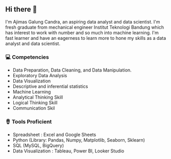 ## Hi there 👋

I'm Ajimas Galung Candra, an aspiring data analyst and data scientist. I'm fresh graduate from mechanical engineer Institut Teknologi Bandung which has interest to work with number and so much into machine learning. I'm fast learner and have an eagerness to learn more to hone my skills as a data analyst and data scientist. 

### :computer: Competencies
  - Data Preparation, Data Cleaning, and Data Manipulation.
  - Exploratory Data Analysis
  - Data Visualization
  - Descriptive and inferential statistics
  - Machine Learning
  - Analytical Thinking Skill
  - Logical Thinking Skill
  - Communication Skil
 
 ### :long_drum: Tools Proficient
  - Spreadsheet : Excel and Google Sheets
  - Python (Library: Pandas, Numpy, Matplotlib, Seaborn, Sklearn)
  - SQL (MySQL, BigQuery)
  - Data Visualization : Tableau, Power BI, Looker Studio


<!--
**AjimasGalung/AjimasGalung** is a ✨ _special_ ✨ repository because its `README.md` (this file) appears on your GitHub profile.

Here are some ideas to get you started:

- 🔭 I’m currently working on ...
- 🌱 I’m currently learning ...
- 👯 I’m looking to collaborate on ...
- 🤔 I’m looking for help with ...
- 💬 Ask me about ...
- 📫 How to reach me: ...
- 😄 Pronouns: ...
- ⚡ Fun fact: ...
-->
